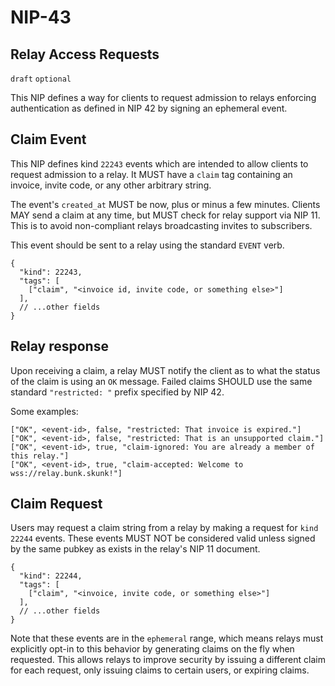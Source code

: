 NIP-43
======

Relay Access Requests
---------------------

`draft` `optional`

This NIP defines a way for clients to request admission to relays enforcing
authentication as defined in NIP 42 by signing an ephemeral event.

## Claim Event

This NIP defines kind `22243` events which are intended to allow clients to
request admission to a relay. It MUST have a `claim` tag containing an invoice,
invite code, or any other arbitrary string.

The event's `created_at` MUST be now, plus or minus a few minutes. Clients MAY
send a claim at any time, but MUST check for relay support via NIP 11. This is
to avoid non-compliant relays broadcasting invites to subscribers.

This event should be sent to a relay using the standard `EVENT` verb.

```jsonc
{
  "kind": 22243,
  "tags": [
    ["claim", "<invoice id, invite code, or something else>"]
  ],
  // ...other fields
}
```

## Relay response

Upon receiving a claim, a relay MUST notify the client as to what the status
of the claim is using an `OK` message. Failed claims SHOULD use the same
standard `"restricted: "` prefix specified by NIP 42.

Some examples:

```
["OK", <event-id>, false, "restricted: That invoice is expired."]
["OK", <event-id>, false, "restricted: That is an unsupported claim."]
["OK", <event-id>, true, "claim-ignored: You are already a member of this relay."]
["OK", <event-id>, true, "claim-accepted: Welcome to wss://relay.bunk.skunk!"]
```

## Claim Request

Users may request a claim string from a relay by making a request for `kind 22244`
events. These events MUST NOT be considered valid unless signed by the same pubkey
as exists in the relay's NIP 11 document.

```jsonc
{
  "kind": 22244,
  "tags": [
    ["claim", "<invoice, invite code, or something else>"]
  ],
  // ...other fields
}
```

Note that these events are in the `ephemeral` range, which means relays must explicitly
opt-in to this behavior by generating claims on the fly when requested. This allows relays
to improve security by issuing a different claim for each request, only issuing claims
to certain users, or expiring claims.
